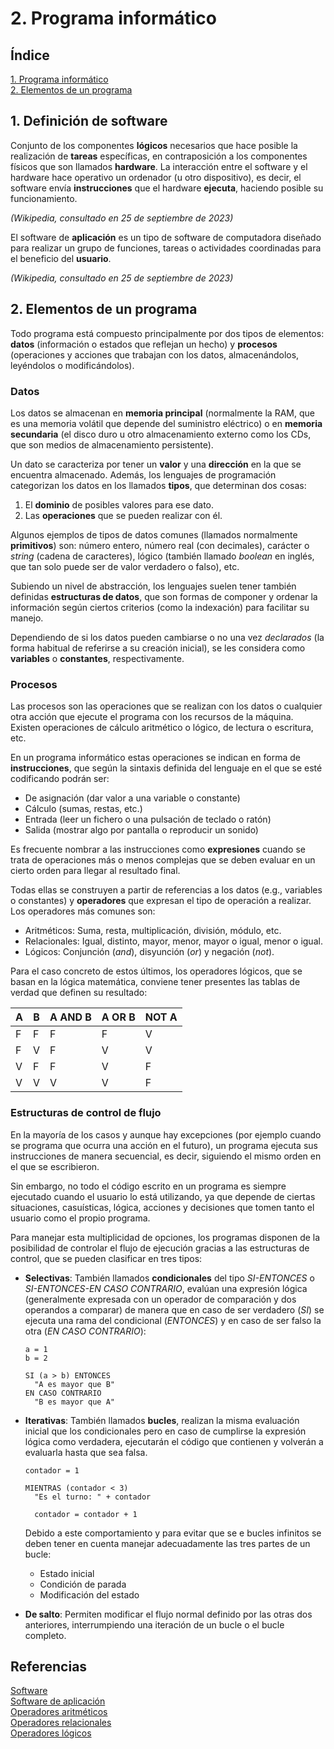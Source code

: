 # 2. Programa informático

## Índice

[1. Programa informático](#1-programa-informático)  
[2. Elementos de un programa](#2-elementos-de-un-programa)

## 1. Definición de software

Conjunto de los componentes **lógicos** necesarios que hace posible la realización de **tareas** específicas, en contraposición a los componentes físicos que son llamados **hardware**. La interacción entre el software y el hardware hace operativo un ordenador (u otro dispositivo), es decir, el software envía **instrucciones** que el hardware **ejecuta**, haciendo posible su funcionamiento.

*(Wikipedia, consultado en 25 de septiembre de 2023)*

El software de **aplicación** es un tipo de software de computadora diseñado para realizar un grupo de funciones, tareas o actividades coordinadas para el beneficio del **usuario**. 

*(Wikipedia, consultado en 25 de septiembre de 2023)*

## 2. Elementos de un programa

Todo programa está compuesto principalmente por dos tipos de elementos: **datos** (información o estados que reflejan un hecho) y **procesos** (operaciones y acciones que trabajan con los datos, almacenándolos, leyéndolos o modificándolos).

### Datos

Los datos se almacenan en **memoria principal** (normalmente la RAM, que es una memoria volátil que depende del suministro eléctrico) o en **memoria secundaria** (el disco duro u otro almacenamiento externo como los CDs, que son medios de almacenamiento persistente).

Un dato se caracteriza por tener un **valor** y una **dirección** en la que se encuentra almacenado. Además, los lenguajes de programación categorizan los datos en los llamados **tipos**, que determinan dos cosas:

1. El **dominio** de posibles valores para ese dato.
2. Las **operaciones** que se pueden realizar con él.

Algunos ejemplos de tipos de datos comunes (llamados normalmente **primitivos**) son: número entero, número real (con decimales), carácter o *string* (cadena de caracteres), lógico (también llamado *boolean* en inglés, que tan solo puede ser de valor verdadero o falso), etc.

Subiendo un nivel de abstracción, los lenguajes suelen tener también definidas **estructuras de datos**, que son formas de componer y ordenar la información según ciertos criterios (como la indexación) para facilitar su manejo.

Dependiendo de si los datos pueden cambiarse o no una vez *declarados* (la forma habitual de referirse a su creación inicial), se les considera como **variables** o **constantes**, respectivamente.

### Procesos

Las procesos son las operaciones que se realizan con los datos o cualquier otra acción que ejecute el programa con los recursos de la máquina. Existen operaciones de cálculo aritmético o lógico, de lectura o escritura, etc.

En un programa informático estas operaciones se indican en forma de **instrucciones**, que según la sintaxis definida del lenguaje en el que se esté codificando podrán ser:

- De asignación (dar valor a una variable o constante)
- Cálculo (sumas, restas, etc.)
- Entrada (leer un fichero o una pulsación de teclado o ratón)
- Salida (mostrar algo por pantalla o reproducir un sonido)

Es frecuente nombrar a las instrucciones como **expresiones** cuando se trata de operaciones más o menos complejas que se deben evaluar en un cierto orden para llegar al resultado final.

Todas ellas se construyen a partir de referencias a los datos (e.g., variables o constantes) y **operadores** que expresan el tipo de operación a realizar. Los operadores más comunes son:

- Aritméticos: Suma, resta, multiplicación, división, módulo, etc.
- Relacionales: Igual, distinto, mayor, menor, mayor o igual, menor o igual.
- Lógicos: Conjunción (*and*), disyunción (*or*) y negación (*not*).

Para el caso concreto de estos últimos, los operadores lógicos, que se basan en la lógica matemática, conviene tener presentes las tablas de verdad que definen su resultado:

|A|B|A AND B|A OR B|NOT A
-|-|-|-|-
F|F|F|F|V
F|V|F|V|V
V|F|F|V|F
V|V|V|V|F

### Estructuras de control de flujo

En la mayoría de los casos y aunque hay excepciones (por ejemplo cuando se programa que ocurra una acción en el futuro), un programa ejecuta sus instrucciones de manera secuencial, es decir, siguiendo el mismo orden en el que se escribieron.

Sin embargo, no todo el código escrito en un programa es siempre ejecutado cuando el usuario lo está utilizando, ya que depende de ciertas situaciones, casuísticas, lógica, acciones y decisiones que tomen tanto el usuario como el propio programa.

Para manejar esta multiplicidad de opciones, los programas disponen de la posibilidad de controlar el flujo de ejecución gracias a las estructuras de control, que se pueden clasificar en tres tipos:

- **Selectivas**: También llamados **condicionales** del tipo *SI-ENTONCES* o *SI-ENTONCES-EN CASO CONTRARIO*, evalúan una expresión lógica (generalmente expresada con un operador de comparación y dos operandos a comparar) de manera que en caso de ser verdadero (*SI*) se ejecuta una rama del condicional (*ENTONCES*) y en caso de ser falso la otra (*EN CASO CONTRARIO*):

      a = 1
      b = 2
      
      SI (a > b) ENTONCES
        "A es mayor que B"
      EN CASO CONTRARIO
        "B es mayor que A"

- **Iterativas**: También llamados **bucles**, realizan la misma evaluación inicial que los condicionales pero en caso de cumplirse la expresión lógica como verdadera, ejecutarán el código que contienen y volverán a evaluarla hasta que sea falsa.

      contador = 1

      MIENTRAS (contador < 3)
        "Es el turno: " + contador

        contador = contador + 1

  Debido a este comportamiento y para evitar que se e bucles infinitos se deben tener en cuenta manejar adecuadamente las tres partes de un bucle:
  
  - Estado inicial
  - Condición de parada
  - Modificación del estado
        
- **De salto**: Permiten modificar el flujo normal definido por las otras dos anteriores, interrumpiendo una iteración de un bucle o el bucle completo.

## Referencias

[Software](https://es.wikipedia.org/wiki/Software)  
[Software de aplicación](https://es.wikipedia.org/wiki/Software_de_aplicaci%C3%B3n)  
[Operadores aritméticos](https://www.ecured.cu/Operadores_aritm%C3%A9ticos)  
[Operadores relacionales](https://www.ecured.cu/Operadores_relacionales)  
[Operadores lógicos](https://www.ecured.cu/Operadores_l%C3%B3gicos)